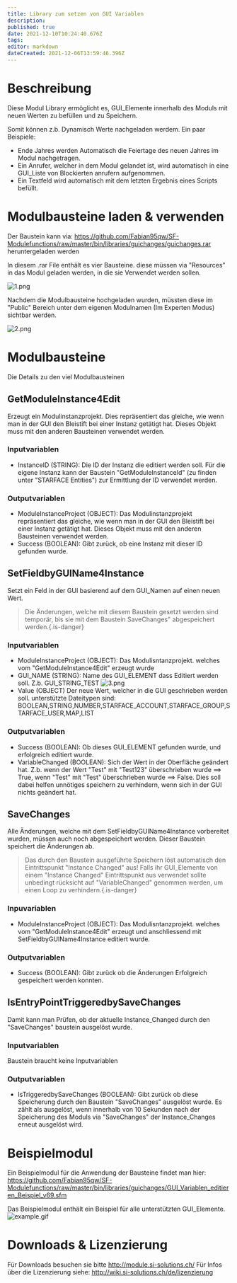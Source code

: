 ```yaml
---
title: Library zum setzen von GUI Variablen
description: 
published: true
date: 2021-12-10T10:24:40.676Z
tags: 
editor: markdown
dateCreated: 2021-12-06T13:59:46.396Z
---
```


# Beschreibung
Diese Modul Library ermöglicht es, GUI_Elemente innerhalb des Moduls mit neuen Werten zu befüllen und zu Speichern.

Somit können z.b. Dynamisch Werte nachgeladen werdem.
Ein paar Beispiele:

- Ende Jahres werden Automatisch die Feiertage des neuen Jahres im Modul nachgetragen.
- Ein Anrufer, welcher in dem Modul gelandet ist, wird automatisch in eine GUI_Liste von Blockierten anrufern aufgenommen.
- Ein Textfeld wird automatisch mit dem letzten Ergebnis eines Scripts befüllt.

# Modulbausteine laden & verwenden

Der Baustein kann via: https://github.com/Fabian95qw/SF-Modulefunctions/raw/master/bin/libraries/guichanges/guichanges.rar heruntergeladen werden

In diesem .rar File enthält es vier Bausteine. diese müssen via "Resources" in das Modul geladen werden, in die sie Verwendet werden sollen.

![1.png](/uploads/gui-variablen-setzen/1.png)

Nachdem die Modulbausteine hochgeladen wurden, müssten diese im "Public" Bereich unter dem eigenen Modulnamen (Im Experten Modus) sichtbar werden.

![2.png](/uploads/gui-variablen-setzen/2.png)

# Modulbausteine
Die Details zu den viel Modulbausteinen

## GetModuleInstance4Edit
Erzeugt ein Modulinstanzprojekt. Dies repräsentiert das gleiche, wie wenn man in der GUI den Bleistift bei einer Instanz getätigt hat. Dieses Objekt muss mit den anderen Bausteinen verwendet werden.

### Inputvariablen
- InstanceID (STRING): Die ID der Instanz die editiert werden soll. Für die eigene Instanz kann der Baustein "GetModuleInstanceId" (zu finden unter "STARFACE Entities") zur Ermittlung der ID verwendet werden.

### Outputvariablen
- ModuleInstanceProject (OBJECT): Das Modulinstanzprojekt repräsentiert das gleiche, wie wenn man in der GUI den Bleistift bei einer Instanz getätigt hat. Dieses Objekt muss mit den anderen Bausteinen verwendet werden.
- Success (BOOLEAN): Gibt zurück, ob eine Instanz mit dieser ID gefunden wurde.

## SetFieldbyGUIName4Instance
Setzt ein Feld in der GUI basierend auf dem GUI_Namen auf einen neuen Wert.
> Die Änderungen, welche mit diesem Baustein gesetzt werden sind temporär, bis sie mit dem Baustein SaveChanges" abgespeichert werden.{.is-danger}

### Inputvariablen
- ModuleInstanceProject (OBJECT): Das Modulisntanzprojekt. welches vom "GetModuleInstance4Edit" erzeugt wurde
- GUI_NAME (STRING): Name des GUI_ELEMENT dass Editiert werden soll. Z.b. GUI_STRING_TEST
![3.png](/uploads/gui-variablen-setzen/3.png)
- Value (OBJECT) Der neue Wert, welcher in die GUI geschrieben werden soll. unterstützte Dateitypen sind: BOOLEAN,STRING,NUMBER,STARFACE_ACCOUNT,STARFACE_GROUP,STARFACE_USER,MAP,LIST

### Outputvariablen
- Success (BOOLEAN): Ob dieses GUI_ELEMENT gefunden wurde, und erfolgreich editiert wurde.
- VariableChanged (BOOLEAN): Sich der Wert in der Oberfläche geändert hat. Z.b. wenn der Wert "Test" mit "Test123" überschrieben wurde ==> True, wenn "Test" mit "Test" überschrieben wurde ==> False. Dies soll dabei helfen unnötiges speichern zu verhindern, wenn sich in der GUI nichts geändert hat.

## SaveChanges
Alle Änderungen, welche mit dem SetFieldbyGUIName4Instance vorbereitet wurden, müssen auch noch abgespeichert werden.
Dieser Baustein speichert die Änderungen ab.
> Das durch den Baustein ausgeführte Speichern löst automatisch den Eintrittspunkt "Instance Changed" aus! Falls ihr GUI_Elemente von einem "Instance Changed" Eintrittspunkt aus verwendet sollte unbedingt rücksicht auf "VariableChanged" genommen werden, um einen Loop zu verhindern.{.is-danger}

### Inpuvariablen
- ModuleInstanceProject (OBJECT): Das Modulisntanzprojekt. welches vom "GetModuleInstance4Edit" erzeugt und anschliessend mit SetFieldbyGUIName4Instance editiert wurde.

### Outputvariablen
- Success (BOOLEAN): Gibt zurück ob die Änderungen Erfolgreich gespeichert werden konnten.

## IsEntryPointTriggeredbySaveChanges
Damit kann man Prüfen, ob der aktuelle Instance_Changed durch den "SaveChanges" baustein ausgelöst wurde.

### Inputvariablen
Baustein braucht keine Inputvariablen

### Outputvariablen
- IsTriggeredbySaveChanges (BOOLEAN): Gibt zurück ob diese Speicherung durch den Baustein "SaveChanges" ausgelöst wurde. Es zählt als ausgelöst, wenn innerhalb von 10 Sekunden nach der Speicherung des Moduls via "SaveChanges" der Instance_Changes erneut ausgelöst wird.

# Beispielmodul
Ein Beispielmodul für die Anwendung der Bausteine findet man hier: https://github.com/Fabian95qw/SF-Modulefunctions/raw/master/bin/libraries/guichanges/GUI_Variablen_editieren_Beispiel_v69.sfm

Das Beispielmodul enthält ein Beispiel für alle unterstützten GUI_Elemente.
![example.gif](/uploads/gui-variablen-setzen/example.gif)

# Downloads & Lizenzierung
Für Downloads besuchen sie bitte http://module.si-solutions.ch/
Für Infos über die Lizenzierung siehe: http://wiki.si-solutions.ch/de/lizenzierung